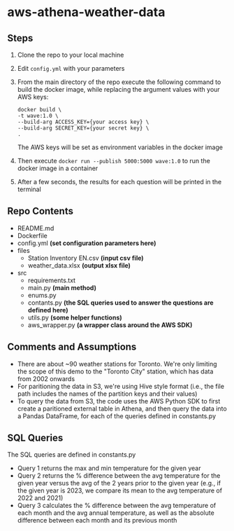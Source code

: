 # aws-athena-weather-data

## Steps

1. Clone the repo to your local machine
2. Edit `config.yml` with your parameters
3. From the main directory of the repo execute the following command to build the docker image, while replacing the argument values with your AWS keys:
    ```
    docker build \
    -t wave:1.0 \
    --build-arg ACCESS_KEY={your access key} \
    --build-arg SECRET_KEY={your secret key} \
    .
    ```
    The AWS keys will be set as environment variables in the docker image  

4. Then execute `docker run --publish 5000:5000 wave:1.0` to run the docker image in a container
5. After a few seconds, the results for each question will be printed in the terminal

## Repo Contents

- README.md
- Dockerfile
- config.yml **(set configuration parameters here)**
- files
    - Station Inventory EN.csv **(input csv file)**
    - weather_data.xlsx **(output xlsx file)**
- src
    - requirements.txt
    - main.py **(main method)**
    - enums.py
    - contants.py **(the SQL queries used to answer the questions are defined here)**
    - utils.py **(some helper functions)**
    - aws_wrapper.py **(a wrapper class around the AWS SDK)**

## Comments and Assumptions

- There are about ~90 weather stations for Toronto. We're only limiting the scope of this demo to the "Toronto City" station, which has data from 2002 onwards
- For paritioning the data in S3, we're using Hive style format (i.e., the file path includes the names of the partition keys and their values)
- To query the data from S3, the code uses the AWS Python SDK to first create a paritioned external table in Athena, and then query the data into a Pandas DataFrame, for each of the queries defined in constants.py

## SQL Queries
The SQL queries are defined in constants.py
- Query 1 returns the max and min temperature for the given year
- Query 2 returns the % difference between the avg temperature for the given year versus the avg of the 2 years prior to the given year (e.g., if the given year is 2023, we compare its mean to the avg temperature of 2022 and 2021)
- Query 3 calculates the % difference between the avg temperature of each month and the avg annual temperature, as well as the absolute difference between each month and its previous month